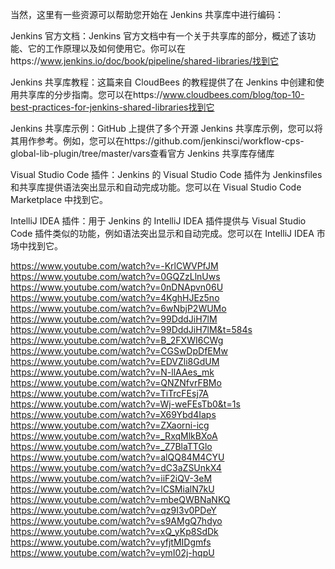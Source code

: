 当然，这里有一些资源可以帮助您开始在 Jenkins 共享库中进行编码：

Jenkins 官方文档：Jenkins 官方文档中有一个关于共享库的部分，概述了该功能、它的工作原理以及如何使用它。你可以在https://www.jenkins.io/doc/book/pipeline/shared-libraries/找到它

Jenkins 共享库教程：这篇来自 CloudBees 的教程提供了在 Jenkins 中创建和使用共享库的分步指南。您可以在https://www.cloudbees.com/blog/top-10-best-practices-for-jenkins-shared-libraries找到它

Jenkins 共享库示例：GitHub 上提供了多个开源 Jenkins 共享库示例，您可以将其用作参考。例如，您可以在https://github.com/jenkinsci/workflow-cps-global-lib-plugin/tree/master/vars查看官方 Jenkins 共享库存储库

Visual Studio Code 插件：Jenkins 的 Visual Studio Code 插件为 Jenkinsfiles 和共享库提供语法突出显示和自动完成功能。您可以在 Visual Studio Code Marketplace 中找到它。

IntelliJ IDEA 插件：用于 Jenkins 的 IntelliJ IDEA 插件提供与 Visual Studio Code 插件类似的功能，例如语法突出显示和自动完成。您可以在 IntelliJ IDEA 市场中找到它。





https://www.youtube.com/watch?v=-KrlCWVPfJM
https://www.youtube.com/watch?v=0GQZzLlnUws
https://www.youtube.com/watch?v=0nDNApvn06U
https://www.youtube.com/watch?v=4KghHJEz5no
https://www.youtube.com/watch?v=6wNbjP2WUMo
https://www.youtube.com/watch?v=99DddJiH7lM
https://www.youtube.com/watch?v=99DddJiH7lM&t=584s
https://www.youtube.com/watch?v=B_2FXWI6CWg
https://www.youtube.com/watch?v=CGSwDpDfEMw
https://www.youtube.com/watch?v=EDVZli8GdUM
https://www.youtube.com/watch?v=N-llAAes_mk
https://www.youtube.com/watch?v=QNZNfvrFBMo
https://www.youtube.com/watch?v=TiTrcFEsj7A
https://www.youtube.com/watch?v=Wj-weFEsTb0&t=1s
https://www.youtube.com/watch?v=X69Ybd4Iaps
https://www.youtube.com/watch?v=ZXaorni-icg
https://www.youtube.com/watch?v=_RxqMlkBXoA
https://www.youtube.com/watch?v=_Z7BlaTTGlo
https://www.youtube.com/watch?v=alQQ84M4CYU
https://www.youtube.com/watch?v=dC3aZSUnkX4
https://www.youtube.com/watch?v=iiF2iQV-3eM
https://www.youtube.com/watch?v=lCSMialN7kU
https://www.youtube.com/watch?v=mbeQWBNaNKQ
https://www.youtube.com/watch?v=qz9I3v0PDeY
https://www.youtube.com/watch?v=s9AMgQ7hdyo
https://www.youtube.com/watch?v=xQ_yKp8SdDk
https://www.youtube.com/watch?v=yfjtMIDgmfs
https://www.youtube.com/watch?v=ymI02j-hqpU
